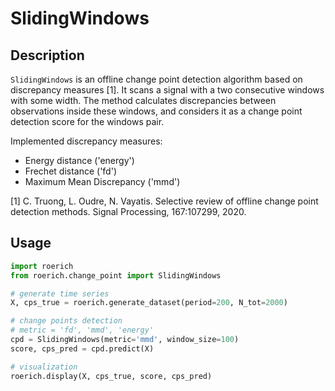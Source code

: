 # SlidingWindows

## Description

`SlidingWindows` is an offline change point detection algorithm based on discrepancy measures [1]. It scans a signal with a two consecutive windows with some width. The method calculates discrepancies between observations inside these windows, and considers it as a change point detection score for the windows pair.

Implemented discrepancy measures:

- Energy distance ('energy')
- Frechet distance ('fd')
- Maximum Mean Discrepancy ('mmd')


[1] C. Truong, L. Oudre, N. Vayatis. Selective review of offline change point detection methods. Signal Processing, 167:107299, 2020.

## Usage

```python
import roerich
from roerich.change_point import SlidingWindows

# generate time series
X, cps_true = roerich.generate_dataset(period=200, N_tot=2000)

# change points detection
# metric = 'fd', 'mmd', 'energy'
cpd = SlidingWindows(metric='mmd', window_size=100)
score, cps_pred = cpd.predict(X)

# visualization
roerich.display(X, cps_true, score, cps_pred)
```
